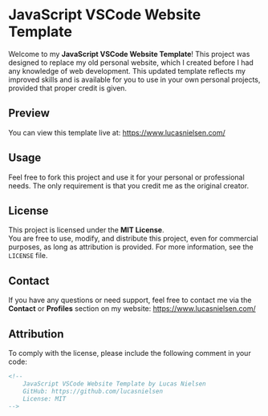 # JavaScript VSCode Website Template
Welcome to my **JavaScript VSCode Website Template**! This project was designed to replace my old personal website, which I created before I had any knowledge of web development. This updated template reflects my improved skills and is available for you to use in your own personal projects, provided that proper credit is given.

## Preview
You can view this template live at:
https://www.lucasnielsen.com/

## Usage
Feel free to fork this project and use it for your personal or professional needs. The only requirement is that you credit me as the original creator.

## License
This project is licensed under the **MIT License**.  
You are free to use, modify, and distribute this project, even for commercial purposes, as long as attribution is provided. For more information, see the `LICENSE` file.

## Contact
If you have any questions or need support, feel free to contact me via the **Contact** or **Profiles** section on my website:
https://www.lucasnielsen.com/

## Attribution
To comply with the license, please include the following comment in your code:  
```html
<!-- 
    JavaScript VSCode Website Template by Lucas Nielsen
    GitHub: https://github.com/lucasnielsen
    License: MIT 
-->
```
